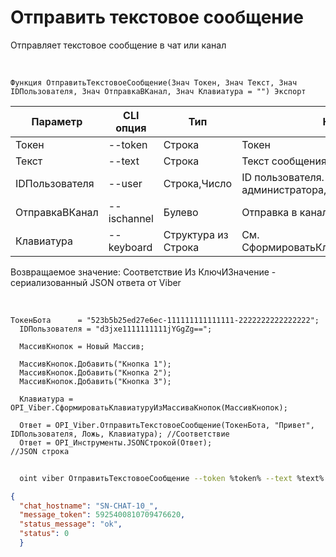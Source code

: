 ﻿---
sidebar_position: 1
---

# Отправить текстовое сообщение
 Отправляет текстовое сообщение в чат или канал


<br/>


`Функция ОтправитьТекстовоеСообщение(Знач Токен, Знач Текст, Знач IDПользователя, Знач ОтправкаВКанал, Знач Клавиатура = "") Экспорт`

  | Параметр | CLI опция | Тип | Назначение |
  |-|-|-|-|
  | Токен | --token | Строка | Токен |
  | Текст | --text | Строка | Текст сообщения |
  | IDПользователя | --user | Строка,Число | ID пользователя. Для канала > администратора, для бота > получателя |
  | ОтправкаВКанал | --ischannel | Булево | Отправка в канал или в чат бота |
  | Клавиатура | --keyboard | Структура из Строка | См. СформироватьКлавиатуруИзМассиваКнопок |

  
  Возвращаемое значение:   Соответствие Из КлючИЗначение - сериализованный JSON ответа от Viber

<br/>




```bsl title="Пример кода"
ТокенБота      = "523b5b25ed27e6ec-111111111111111-2222222222222222";
  IDПользователя = "d3jxe1111111111jYGgZg==";
  
  МассивКнопок = Новый Массив;
  
  МассивКнопок.Добавить("Кнопка 1");
  МассивКнопок.Добавить("Кнопка 2");
  МассивКнопок.Добавить("Кнопка 3");
  
  Клавиатура = OPI_Viber.СформироватьКлавиатуруИзМассиваКнопок(МассивКнопок);
  
  Ответ = OPI_Viber.ОтправитьТекстовоеСообщение(ТокенБота, "Привет", IDПользователя, Ложь, Клавиатура); //Соответствие
  Ответ = OPI_Инструменты.JSONСтрокой(Ответ);                                                             //JSON строка
```
	


```sh title="Пример команды CLI"
    
  oint viber ОтправитьТекстовоеСообщение --token %token% --text %text% --user "d3jxe1111111111jYGgZg" --ischannel %ischannel% --keyboard %keyboard%

```

```json title="Результат"
{
  "chat_hostname": "SN-CHAT-10_",
  "message_token": 5925400810709476620,
  "status_message": "ok",
  "status": 0
  }
```
